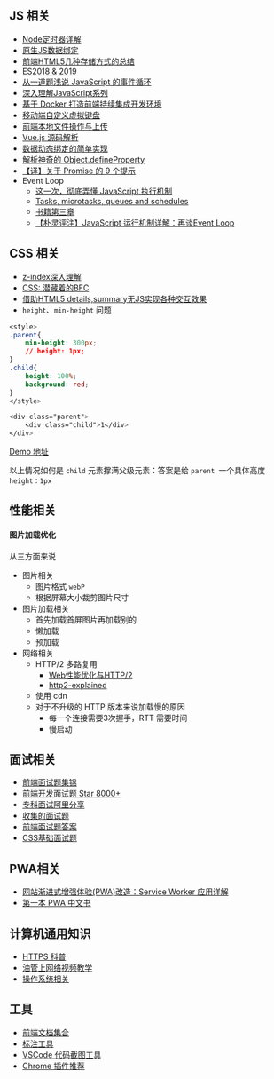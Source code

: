 ## JS 相关

- [Node定时器详解](http://www.ruanyifeng.com/blog/2018/02/node-event-loop.html)
- [原生JS数据绑定](https://mp.weixin.qq.com/s?__biz=MjM5MTA1MjAxMQ==&mid=2651227803&idx=1&sn=aa90993cf4711f99f6f8203cf2fb4e6b&chksm=bd495f1f8a3ed60972c9f8e66c8405265ec3b86c128ba44ede405872d758642d0c5286e60502&mpshare=1&scene=1&srcid=0224bSSD795JDR60ZynlFPfr#rd)
- [前端HTML5几种存储方式的总结](https://mp.weixin.qq.com/s?__biz=MzIzNTU2ODM4Mw==&mid=2247485935&idx=1&sn=b3faae7b8e21c4ff296d64b4dfaaeb58&chksm=e8e4647fdf93ed696db04e9b0dbd4fe1a06df6221ea1c2ede19ce1baf91d911be14110516d3b&mpshare=1&scene=1&srcid=02242xNs4l2IA16v4qOcJPA6#rd)
- [ES2018 & 2019](http://exploringjs.com/es2018-es2019/toc.html)
- [从一道题浅说 JavaScript 的事件循环](https://github.com/dwqs/blog/issues/61)
- [深入理解JavaScript系列](http://www.cnblogs.com/TomXu/archive/2011/12/15/2288411.html)
- [基于 Docker 打造前端持续集成开发环境](https://juejin.im/post/5a142d7b6fb9a0451170c2c7)
- [移动端自定义虚拟键盘](https://juejin.im/post/5a44c5eef265da432d2868f6)
- [前端本地文件操作与上传](https://juejin.im/post/5a193b4bf265da43052e528a)
- [Vue.js 源码解析](https://github.com/answershuto/learnVue)
- [数据动态绑定的简单实现](https://zhuanlan.zhihu.com/p/25003235?refer=e-mill)
- [解析神奇的 Object.defineProperty](https://segmentfault.com/a/1190000004346467)
- [【译】关于 Promise 的 9 个提示](https://juejin.im/post/5a9600526fb9a06333155141)
- Event Loop
	- [这一次，彻底弄懂 JavaScript 执行机制](https://juejin.im/post/59e85eebf265da430d571f89)
	- [Tasks, microtasks, queues and schedules](https://jakearchibald.com/2015/tasks-microtasks-queues-and-schedules/)
	- [书籍第三章](https://www.kancloud.cn/thinkphp/nodejs-mini-book)
	- [【朴灵评注】JavaScript 运行机制详解：再谈Event Loop](http://blog.csdn.net/lin_credible/article/details/40143961)


## CSS 相关

- [z-index深入理解](https://zhuanlan.zhihu.com/p/33984503)
- [CSS: 潜藏着的BFC](https://mp.weixin.qq.com/s/HlvuVCamWUY_euxCVTsT4Q)
- [借助HTML5 details,summary无JS实现各种交互效果](http://www.zhangxinxu.com/wordpress/2018/01/html5-details-summary-no-js-ux/)
- `height`、`min-height` 问题
    
```CSS
<style>
.parent{
	min-height: 300px;
    // height: 1px;
}
.child{
	height: 100%;
	background: red;
}
</style>

<div class="parent">
    <div class="child">1</div>
</div>
```
    
[Demo 地址](https://codepen.io/wangerxiao/pen/EQgqzr)

以上情况如何是 `child` 元素撑满父级元素：答案是给 `parent `一个具体高度 `height：1px`


## 性能相关

#### 图片加载优化

从三方面来说

- 图片相关
    - 图片格式 `webP`
    - 根据屏幕大小裁剪图片尺寸
- 图片加载相关
    - 首先加载首屏图片再加载别的
    - 懒加载
    - 预加载
- 网络相关
    - HTTP/2 多路复用
        - [Web性能优化与HTTP/2
](https://www.kancloud.cn/digest/web-performance-http2/74817)
        - [http2-explained](https://github.com/bagder/http2-explained/tree/master/zh)
    - 使用 cdn
    - 对于不升级的 HTTP 版本来说加载慢的原因
        - 每一个连接需要3次握手，RTT 需要时间
        - 慢启动
    
## 面试相关

- [前端面试题集锦](https://fe.padding.me/#/)
- [前端开发面试题 Star 8000+](https://github.com/markyun/My-blog/tree/master/Front-end-Developer-Questions/Questions-and-Answers)
- [专科面试阿里分享](https://juejin.im/post/5a92c23b5188257a6b06110b)
- [收集的面试题](https://github.com/calabash519/interview-questions)
- [前端面试题答案](https://github.com/yangshun/front-end-interview-handbook)
- [CSS基础面试题](https://funteas.com/topic/5a8f1a74f7f37aa60a177d86)

## PWA相关

- [网站渐进式增强体验(PWA)改造：Service Worker 应用详解
](https://lzw.me/a/pwa-service-worker.html)
- [第一本 PWA 中文书](https://github.com/SangKa/PWA-Book-CN)

## 计算机通用知识

- [HTTPS 科普](https://juejin.im/entry/5a8f5fd06fb9a06340522087)
- [油管上网络视频教学](https://www.youtube.com/user/eaterbc/playlists)
- [操作系统相关](https://pdos.csail.mit.edu/6.828/2012/schedule.html)

## 工具

- [前端文档集合](https://www.docschina.org/home/doc)
- [标注工具](http://www.biaonimeia.com/)
- [VSCode 代码截图工具](https://github.com/octref/polacode)
- [Chrome 插件推荐](https://funteas.com/topic/5a9461649a2833b84c481b3b)

